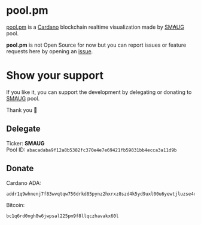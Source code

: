 # pool.pm

[pool.pm](https://pool.pm) is a [Cardano](https://cardano.org) blockchain realtime visualization made by [SM₳UG](https://smaug.pool.pm) pool. 

**pool.pm** is not Open Source for now but you can report issues or feature requests here by opening an [issue](https://github.com/SmaugPool/pool.pm/issues/new/choose).

# Show your support
If you like it, you can support the development by delegating or donating to [SM₳UG](https://smaug.pool.pm) pool. 

Thank you :purple_heart:

## Delegate
Ticker: **SMAUG**  
Pool ID: `abacadaba9f12a8b5382fc370e4e7e69421fb59831bb4ecca3a11d9b`

## Donate 
Cardano ADA:  
```
addr1q9whnenj7f83wvqtqw756drkd85pynz2hxrxz8szd4k5yd9uxl00u6yewtjluzse4x8mpd9x0k6x6zjmtsxtaamrtyjq7f78vk
```

Bitcoin:
```
bc1q6rd0ngh8w6jwpsal225pm9f8llqczhavakx60l
```
